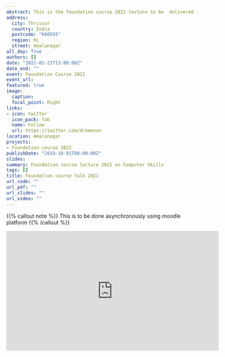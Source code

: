 ```yaml
---
abstract: This is the foundation course 2021 lecture to be  delivered in mid February.
address:
  city: Thrissur
  country: India
  postcode: "680555"
  region: KL
  street: Amalanagar
all_day: True
authors: []
date: "2021-01-21T13:00:00Z"
date_end: ""
event: Foundation Course 2021
event_url: 
featured: true
image:
  caption: 
  focal_point: Right
links:
- icon: twitter
  icon_pack: fab
  name: Follow
  url: https://twitter.com/drkmenon
location: Amalanagar
projects:
- Foundation course 2021
publishDate: "2019-10-01T00:00:00Z"
slides:
summary: Foundation course lecture 2021 on Computer Skills
tags: []
title: Foundation course Talk 2021
url_code: ""
url_pdf: ""
url_slides: ""
url_video: ""
---
```

{{% callout note %}}
This is to be done asynchronously using moodle platform
{{% /callout %}}

<iframe width="560" height="315" src="https://www.youtube.com/embed/m9i_v6L4GvU" frameborder="0" allow="accelerometer; autoplay; clipboard-write; encrypted-media; gyroscope; picture-in-picture" allowfullscreen></iframe>


